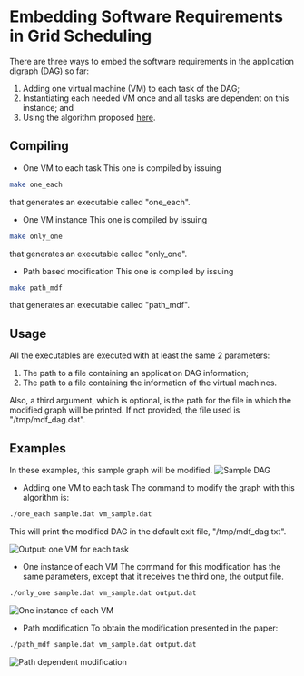 Embedding Software Requirements in Grid Scheduling
==================================================

There are three ways to embed the software requirements in the
application digraph (DAG) so far:
1. Adding one virtual machine (VM) to each task of the DAG;
2. Instantiating each needed VM once and all tasks are dependent on
this instance; and
3. Using the algorithm proposed [here](http://ieeexplore.ieee.org/xpl/articleDetails.jsp?reload=true&arnumber=5962664&contentType=Conference+Publications).

Compiling
---------
* One VM to each task
This one is compiled by issuing
```sh
make one_each
```

that generates an executable called "one_each".

* One VM instance
This one is compiled by issuing
```sh
make only_one
```

that generates an executable called "only_one".

* Path based modification
This one is compiled by issuing
```sh
make path_mdf
```

that generates an executable called "path_mdf".

Usage
-----
All the executables are executed with at least the same 2 parameters:

1.  The path to a file containing an application DAG information;
2.  The path to a file containing the information of the virtual machines.

Also, a third argument, which is optional, is the path for the file in
which the modified graph will be printed. If not provided, the file
used is "/tmp/mdf_dag.dat".

Examples
--------
In these examples, this sample graph will be modified.
![Sample DAG][sample]

* Adding one VM to each task
The command to modify the graph with this algorithm is:

```bash
./one_each sample.dat vm_sample.dat
```

This will print the modified DAG in the default exit file,
"/tmp/mdf_dag.txt".

![Output: one VM for each task][oneeach]

* One instance of each VM
The command for this modification has the same parameters, except that
it receives the third one, the output file.

```bash
./only_one sample.dat vm_sample.dat output.dat
```

![One instance of each VM][onein]

* Path modification
To obtain the modification presented in the paper:
```bash
./path_mdf sample.dat vm_sample.dat output.dat
```

![Path dependent modification][path]

[sample]:
https://github.com/lvirgili/dag_modification/raw/master/src/examples/sample.jpeg
"Sample DAG"

[oneeach]:
https://github.com/lvirgili/dag_modification/raw/master/src/examples/one_each_mdf.jpeg
"One VM for each task"

[onein]:
https://github.com/lvirgili/dag_modification/raw/master/src/examples/onlyone_mdf.jpeg
"One instance of each VM"

[path]:
https://github.com/lvirgili/dag_modification/raw/master/src/examples/path_mdf.jpeg
"Same VM for tasks in the same path"
